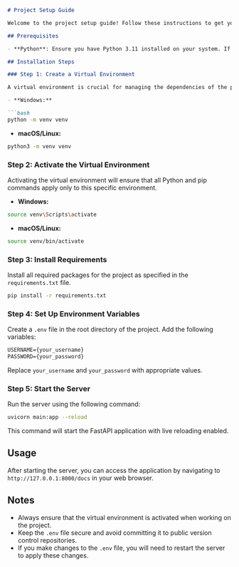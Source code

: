 ```markdown
# Project Setup Guide

Welcome to the project setup guide! Follow these instructions to get your project up and running.

## Prerequisites

- **Python**: Ensure you have Python 3.11 installed on your system. If you don't, you can download it from the [official Python website](https://www.python.org/downloads/).

## Installation Steps

### Step 1: Create a Virtual Environment

A virtual environment is crucial for managing the dependencies of the project separately from your global Python installation.

- **Windows:**

```bash
python -m venv venv
```

- **macOS/Linux:**

```bash
python3 -m venv venv
```

### Step 2: Activate the Virtual Environment

Activating the virtual environment will ensure that all Python and pip commands apply only to this specific environment.

- **Windows:**

```bash
source venv\Scripts\activate
```

- **macOS/Linux:**

```bash
source venv/bin/activate
```

### Step 3: Install Requirements

Install all required packages for the project as specified in the `requirements.txt` file.

```bash
pip install -r requirements.txt
```

### Step 4: Set Up Environment Variables

Create a `.env` file in the root directory of the project. Add the following variables:

```txt
USERNAME={your_username}
PASSWORD={your_password}
```

Replace `your_username` and `your_password` with appropriate values.

### Step 5: Start the Server

Run the server using the following command:

```bash
uvicorn main:app --reload
```

This command will start the FastAPI application with live reloading enabled.

## Usage

After starting the server, you can access the application by navigating to `http://127.0.0.1:8000/docs` in your web browser.

## Notes

- Always ensure that the virtual environment is activated when working on the project.
- Keep the `.env` file secure and avoid committing it to public version control repositories.
- If you make changes to the `.env` file, you will need to restart the server to apply these changes.
